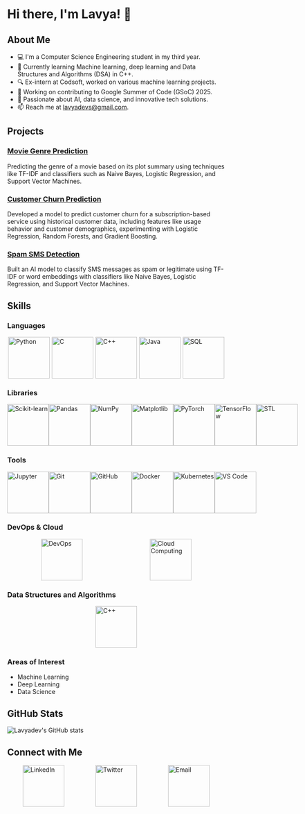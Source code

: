 # Hi there, I'm Lavya! 👋

## About Me

- 💻 I'm a Computer Science Engineering student in my third year.
- 🌱 Currently learning Machine learning, deep learning and Data Structures and Algorithms (DSA) in C++.
- 🔍 Ex-intern at Codsoft, worked on various machine learning projects.
- 👾 Working on contributing to Google Summer of Code (GSoC) 2025.
- 🧠 Passionate about AI, data science, and innovative tech solutions.
- 📫 Reach me at [lavyadevs@gmail.com](mailto:lavyadevs@gmail.com).

## Projects

### [Movie Genre Prediction](https://github.com/Lavyadev/CODSOFT/tree/16ec299d8a55a783a08ba5486a3792db619581a9/MOVIE%20GENRE%20CLAASIFICATION)
Predicting the genre of a movie based on its plot summary using techniques like TF-IDF and classifiers such as Naive Bayes, Logistic Regression, and Support Vector Machines.

### [Customer Churn Prediction](https://github.com/Lavyadev/CODSOFT/tree/16ec299d8a55a783a08ba5486a3792db619581a9/CUSTOMER%20CHURN%20PREDICTION)
Developed a model to predict customer churn for a subscription-based service using historical customer data, including features like usage behavior and customer demographics, experimenting with Logistic Regression, Random Forests, and Gradient Boosting.

### [Spam SMS Detection](https://github.com/Lavyadev/CODSOFT/tree/16ec299d8a55a783a08ba5486a3792db619581a9/SPAM%20SMS%20DETECTION)
Built an AI model to classify SMS messages as spam or legitimate using TF-IDF or word embeddings with classifiers like Naive Bayes, Logistic Regression, and Support Vector Machines.

## Skills

### Languages
<div style="display: flex; justify-content: space-around; align-items: center;">
  <img src="https://img.icons8.com/color/96/000000/python.png" alt="Python" width="96" height="96"/>
  <img src="https://img.icons8.com/color/96/000000/c-programming.png" alt="C" width="96" height="96"/>
  <img src="https://img.icons8.com/color/96/000000/c-plus-plus-logo.png" alt="C++" width="96" height="96"/>
  <img src="https://img.icons8.com/color/96/000000/java-coffee-cup-logo.png" alt="Java" width="96" height="96"/>
  <img src="https://img.icons8.com/color/96/000000/sql.png" alt="SQL" width="96" height="96"/>
</div>

### Libraries
<div style="display: flex; justify-content: space-around; align-items: center;">
  <img src="https://upload.wikimedia.org/wikipedia/commons/thumb/0/05/Scikit_learn_logo_small.svg/1024px-Scikit_learn_logo_small.svg.png" alt="Scikit-learn" width="96" height="96"/>
  <img src="https://img.icons8.com/color/96/000000/pandas.png" alt="Pandas" width="96" height="96"/>
  <img src="https://img.icons8.com/color/96/000000/numpy.png" alt="NumPy" width="96" height="96"/>
  <img src="https://matplotlib.org/stable/_images/sphx_glr_logos2_001.png" alt="Matplotlib" width="96" height="96"/>
  <img src="https://pytorch.org/assets/images/pytorch-logo.png" alt="PyTorch" width="96" height="96"/>
  <img src="https://www.tensorflow.org/images/tf_logo_social.png" alt="TensorFlow" width="96" height="96"/>
  <img src="https://img.icons8.com/color/96/000000/c-plus-plus-logo.png" alt="STL" width="96" height="96"/>
</div>

### Tools
<div style="display: flex; justify-content: space-around; align-items: center;">
  <img src="https://upload.wikimedia.org/wikipedia/commons/thumb/3/38/Jupyter_logo.svg/2560px-Jupyter_logo.svg.png" alt="Jupyter" width="96" height="96"/>
  <img src="https://img.icons8.com/color/96/000000/git.png" alt="Git" width="96" height="96"/>
  <img src="https://img.icons8.com/fluent/96/000000/github.png" alt="GitHub" width="96" height="96"/>
  <img src="https://img.icons8.com/color/96/000000/docker.png" alt="Docker" width="96" height="96"/>
  <img src="https://img.icons8.com/color/96/000000/kubernetes.png" alt="Kubernetes" width="96" height="96"/>
  <img src="https://img.icons8.com/color/96/000000/visual-studio-code-2019.png" alt="VS Code" width="96" height="96"/>
</div>

### DevOps & Cloud

<div style="display: flex; justify-content: space-around; align-items: center;">
  <img src="https://img.icons8.com/ios/96/000000/devops.png" alt="DevOps" width="96" height="96"/>
  <img src="https://img.icons8.com/ios/96/000000/cloud.png" alt="Cloud Computing" width="96" height="96"/>
</div>

### Data Structures and Algorithms
<div style="display: flex; justify-content: space-around; align-items: center;">
  <img src="https://img.icons8.com/color/96/000000/c-plus-plus-logo.png" alt="C++" width="96" height="96"/>
</div>

### Areas of Interest
- Machine Learning
- Deep Learning
- Data Science

## GitHub Stats
![Lavyadev's GitHub stats](https://github-readme-stats.vercel.app/api?username=lavyadev&show_icons=true&theme=radical)

## Connect with Me
<div style="display: flex; justify-content: space-around; align-items: center;">
  <a href="https://www.linkedin.com/in/your-linkedin-profile"><img src="https://img.icons8.com/color/96/000000/linkedin.png" alt="LinkedIn" width="96" height="96"/></a>
  <a href="https://twitter.com/your-twitter-handle"><img src="https://img.icons8.com/color/96/000000/twitter.png" alt="Twitter" width="96" height="96"/></a>
  <a href="mailto:your-email@example.com"><img src="https://img.icons8.com/color/96/000000/gmail.png" alt="Email" width="96" height="96"/></a>
</div>
